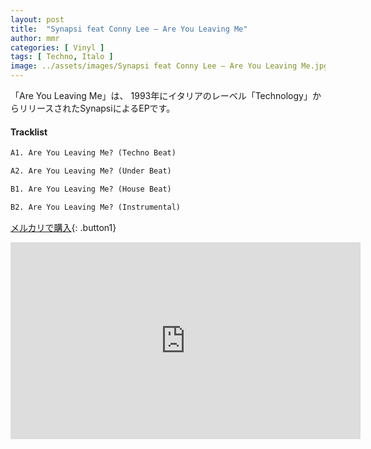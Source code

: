 ```yaml
---
layout: post
title:  "Synapsi feat Conny Lee – Are You Leaving Me"
author: mmr
categories: [ Vinyl ]
tags: [ Techno, Italo ]
image: ../assets/images/Synapsi feat Conny Lee – Are You Leaving Me.jpg
---
```


「Are You Leaving Me」は、
1993年にイタリアのレーベル「Technology」からリリースされたSynapsiによるEPです。


#### Tracklist
```md
A1. Are You Leaving Me? (Techno Beat)

A2. Are You Leaving Me? (Under Beat)

B1. Are You Leaving Me? (House Beat)

B2. Are You Leaving Me? (Instrumental)
```

[メルカリで購入](https://jp.mercari.com/item/m48922675494?afid=6142608987){: .button1}

<iframe width="560" height="315" src="https://www.youtube.com/embed/PavLldO9Tmg?si=wmDa-xKnGXAUQeA4" title="YouTube video player" frameborder="0" allow="accelerometer; autoplay; clipboard-write; encrypted-media; gyroscope; picture-in-picture; web-share" referrerpolicy="strict-origin-when-cross-origin" allowfullscreen></iframe>